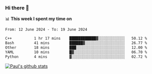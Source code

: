 ### Hi there 👋

📊 **This week I spent my time on**
<!--START_SECTION:waka-->

```txt
From: 12 June 2024 - To: 19 June 2024

C++          1 hr 17 mins    ████████████▓░░░░░░░░░░░░   50.12 %
Bash         41 mins         ██████▓░░░░░░░░░░░░░░░░░░   26.77 %
Other        18 mins         ███░░░░░░░░░░░░░░░░░░░░░░   12.00 %
YAML         10 mins         █▓░░░░░░░░░░░░░░░░░░░░░░░   06.70 %
Python       4 mins          ▓░░░░░░░░░░░░░░░░░░░░░░░░   02.72 %
```

<!--END_SECTION:waka-->


[![Paul's github stats](https://github-readme-stats.vercel.app/api?username=mickeyouyou&theme=dracula&show_icons=true)](https://github.com/anuraghazra/github-readme-stats)
